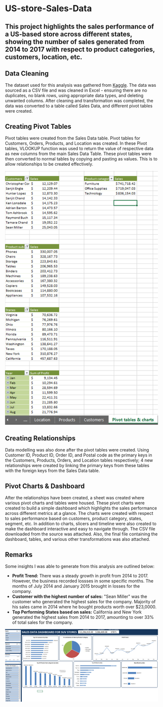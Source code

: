 # US-store-Sales-Data
## This project highlights the sales performance of a US-based store across different states, showing the number of sales generated from 2014 to 2017 with respect to product categories, customers, location, etc.

##  Data Cleaning

The dataset used for this analysis was gathered from [Kaggle](https://www.kaggle.com/datasets/rohitsahoo/sales-forecasting). The data was sourced as a CSV file and was cleaned in Excel - ensuring there are no duplicates, no blank rows, using appropriate data types, and deleting unwanted columns. After cleaning and transformation was completed, the data was converted to a table called Sales Data, and different pivot tables were created.

## Creating Pivot Tables

Pivot tables were created from the Sales Data table. Pivot tables for Customers, Orders, Products, and Location was created. In these Pivot tables, VLOOKUP function was used to return the value of respective data as new columns from the main Sales Data Table. These pivot tables were then converted to normal tables by copying and pasting as values. This is to allow relationships to be created effectively.

![](https://github.com/Ernestug/US-store-Sales-Data/blob/main/Pivot%20tables.png)

## Creating Relationships

Data modelling was also done after the pivot tables were created. Using Customer ID, Product ID, Order ID, and Postal code as the primary keys in the Customers, Products, Orders, and Location tables respectively; 4 new relationships were created by linking the primary keys from these tables with the foreign keys from the Sales Data table.

## Pivot Charts & Dashboard

After the relationships have been created, a sheet was created where various pivot charts and tables were housed. These pivot charts were created to build a simple dashboard which highlights the sales performance across different metrics at a glance. The charts were created with respect to sales performance based on customers, product category, states, segment, etc. In addition to charts, slicers and timeline were also created to make the dashboard interactive and easy to navigate through. The CSV file downloaded from the source was attached. Also, the final file containing the dashboard, tables, and various other transformations was also attached.


## Remarks

Some insights I was able to generate from this analysis are outlined below:

- **Profit Trend:** There was a steady growth in profit from 2014 to 2017. However, the business recorded lossses in some specific months. The months of July 2014 and January 2015 brought in losses for the company.
- **Customer with the highest number of sales:** "Sean Miller" was the customer who generated the highest sales for the company. Majority of his sales came in 2014 where he bought products worth over $23,0000.
- **Top Performing States based on sales:** California and New York generated the highest sales from 2014 to 2017, amounting to over 33% of total sales for the company.

![](https://github.com/Ernestug/US-store-Sales-Data/blob/main/US%20Sales%20Data%20Dashboard.png)
